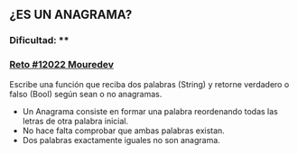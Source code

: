 ## ¿ES UN ANAGRAMA?

### Dificultad: **

### [Reto #12022 Mouredev](https://retosdeprogramacion.com/ejercicios/)

Escribe una función que reciba dos palabras (String) y retorne verdadero o falso (Bool) según sean o no anagramas.

- Un Anagrama consiste en formar una palabra reordenando todas las letras de otra palabra inicial.
- No hace falta comprobar que ambas palabras existan.
- Dos palabras exactamente iguales no son anagrama.
